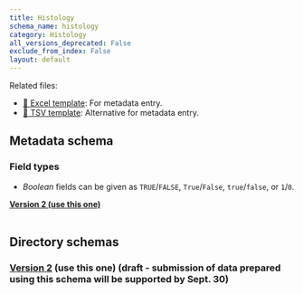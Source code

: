 ```yaml
---
title: Histology
schema_name: histology
category: Histology
all_versions_deprecated: False
exclude_from_index: False
layout: default
---
```


Related files:


- [📝 Excel template](https://raw.githubusercontent.com/hubmapconsortium/dataset-metadata-spreadsheet/main/histology/latest/histology.xlsx): For metadata entry.
- [📝 TSV template](https://raw.githubusercontent.com/hubmapconsortium/dataset-metadata-spreadsheet/main/histology/latest/histology.tsv): Alternative for metadata entry.




## Metadata schema

### Field types
- *Boolean* fields can be given as `TRUE`/`FALSE`, `True`/`False`, `true`/`false`, or `1`/`0`.  


<summary><a href="https://openview.metadatacenter.org/templates/https:%2F%2Frepo.metadatacenter.org%2Ftemplates%2F2263a3e3-819b-4639-a3db-3dbc0e46cda1"><b>Version 2 (use this one)</b></a></summary>



<br>

## Directory schemas
### [Version 2](https://docs.google.com/spreadsheets/d/1_fMJrZVgx8g80uduxfr1HcIHz52_fpRfwFWFrA40tlg) (use this one) (draft - submission of data prepared using this schema will be supported by Sept. 30)

